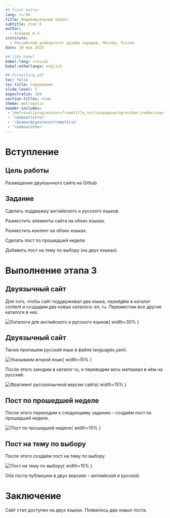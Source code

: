 ```yaml
---
## Front matter
lang: ru-RU
title: Индивидуальный проект
subtitle: Этап 6
author:
  - Аскеров А.Э.
institute:
  - Российский университет дружбы народов, Москва, Россия
date: 10 мая 2023

## i18n babel
babel-lang: russian
babel-otherlangs: english

## Formatting pdf
toc: false
toc-title: Содержание
slide_level: 2
aspectratio: 169
section-titles: true
theme: metropolis
header-includes:
 - \metroset{progressbar=frametitle,sectionpage=progressbar,numbering=fraction}
 - '\makeatletter'
 - '\beamer@ignorenonframefalse'
 - '\makeatother'
---
```




# Вступление

## Цель работы

Размещение двуязычного сайта на Github

## Задание

Сделать поддержку английского и русского языков.

Разместить элементы сайта на обоих языках.

Разместить контент на обоих языках.

Сделать пост по прошедшей неделе.

Добавить пост на тему по выбору (на двух языках).

# Выполнение этапа 3

## Двуязычный сайт

Для того, чтобы сайт поддерживал два языка, перейдём в каталог content и создадим два новых каталога: en, ru. Переместим все другие каталоги в них.

![Каталоги для английского и русского языков](image/1.png){ width=30% }

## Двуязычный сайт

Также пропишем русский язык в файле languages.yaml.

![Указываем второй язык](image/2.png){ width=15% }

После этого заходим в каталог ru, и переводим весь материал в нём на русский.

![Фрагмент русскоязычной версии сайта](image/3.png){ width=15% }

## Пост по прошедшей неделе

После этого переходим к следующему заданию – создаём пост по прошедшей неделе.

![Пост по прошедшей неделе](image/4.png){ width=15% }

## Пост на тему по выбору

После этого создаём пост на тему по выбору.

![Пост на тему по выбору](image/5.png){ width=15% }

Оба поста публикуем в двух версиях – английской и русской.

# Заключение

Сайт стал доступен на двух языках. Появилось два новых поста.
